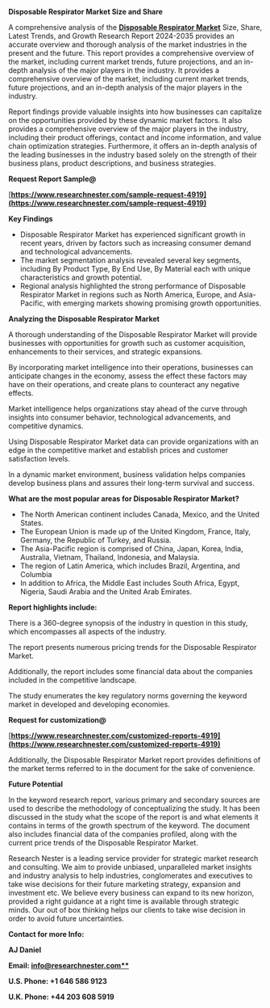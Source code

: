 ﻿<a name="_hlk161828143"></a>**Disposable Respirator Market Size and Share**

A comprehensive analysis of the [**Disposable Respirator Market**](https://www.researchnester.com/reports/disposable-respirator-market/4919) Size, Share, Latest Trends, and Growth Research Report 2024-2035 provides an accurate overview and thorough analysis of the market industries in the present and the future. This report provides a comprehensive overview of the market, including current market trends, future projections, and an in-depth analysis of the major players in the industry. It provides a comprehensive overview of the market, including current market trends, future projections, and an in-depth analysis of the major players in the industry.

Report findings provide valuable insights into how businesses can capitalize on the opportunities provided by these dynamic market factors. It also provides a comprehensive overview of the major players in the industry, including their product offerings, contact and income information, and value chain optimization strategies. Furthermore, it offers an in-depth analysis of the leading businesses in the industry based solely on the strength of their business plans, product descriptions, and business strategies. 

**Request Report Sample@**  

[**https://www.researchnester.com/sample-request-4919](https://www.researchnester.com/sample-request-4919)** 

**Key Findings**

- Disposable Respirator Market has experienced significant growth in recent years, driven by factors such as increasing consumer demand and technological advancements.
- The market segmentation analysis revealed several key segments, including By Product Type, By End Use, By Material each with unique characteristics and growth potential.
- Regional analysis highlighted the strong performance of Disposable Respirator Market in regions such as North America, Europe, and Asia-Pacific, with emerging markets showing promising growth opportunities.

**Analyzing the Disposable Respirator Market**

A thorough understanding of the Disposable Respirator Market will provide businesses with opportunities for growth such as customer acquisition, enhancements to their services, and strategic expansions.

By incorporating market intelligence into their operations, businesses can anticipate changes in the economy, assess the effect these factors may have on their operations, and create plans to counteract any negative effects.

Market intelligence helps organizations stay ahead of the curve through insights into consumer behavior, technological advancements, and competitive dynamics.

Using Disposable Respirator Market data can provide organizations with an edge in the competitive market and establish prices and customer satisfaction levels.

In a dynamic market environment, business validation helps companies develop business plans and assures their long-term survival and success.

**What are the most popular areas for Disposable Respirator Market?**

- The North American continent includes Canada, Mexico, and the United States.
- The European Union is made up of the United Kingdom, France, Italy, Germany, the Republic of Turkey, and Russia.
- The Asia-Pacific region is comprised of China, Japan, Korea, India, Australia, Vietnam, Thailand, Indonesia, and Malaysia.
- The region of Latin America, which includes Brazil, Argentina, and Columbia
- In addition to Africa, the Middle East includes South Africa, Egypt, Nigeria, Saudi Arabia and the United Arab Emirates.

**Report highlights include:**

There is a 360-degree synopsis of the industry in question in this study, which encompasses all aspects of the industry.

The report presents numerous pricing trends for the Disposable Respirator Market.

Additionally, the report includes some financial data about the companies included in the competitive landscape.

The study enumerates the key regulatory norms governing the keyword market in developed and developing economies.

**Request for customization@**    

[**https://www.researchnester.com/customized-reports-4919](https://www.researchnester.com/customized-reports-4919)** 

Additionally, the Disposable Respirator Market report provides definitions of the market terms referred to in the document for the sake of convenience. 

**Future Potential**

In the keyword research report, various primary and secondary sources are used to describe the methodology of conceptualizing the study. It has been discussed in the study what the scope of the report is and what elements it contains in terms of the growth spectrum of the keyword. The document also includes financial data of the companies profiled, along with the current price trends of the Disposable Respirator Market. 

Research Nester is a leading service provider for strategic market research and consulting. We aim to provide unbiased, unparalleled market insights and industry analysis to help industries, conglomerates and executives to take wise decisions for their future marketing strategy, expansion and investment etc. We believe every business can expand to its new horizon, provided a right guidance at a right time is available through strategic minds. Our out of box thinking helps our clients to take wise decision in order to avoid future uncertainties.

**Contact for more Info:**

**AJ Daniel**

**Email: [info@researchnester.com**](mailto:info@researchnester.com)**

**U.S. Phone: +1 646 586 9123** 

**U.K. Phone: +44 203 608 5919**
